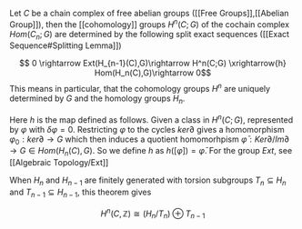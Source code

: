 

Let $C$ be a chain complex of free abelian groups ([[Free Groups]],[[Abelian Group]]), then the [[cohomology]] groups $H^n(C;G)$ of the cochain complex $Hom(C_n;G)$ are determined by the following split exact sequences ([[Exact Sequence#Splitting Lemma]])

$$ 0 \rightarrow Ext(H_{n-1}(C),G)\rightarrow H^n(C;G) \xrightarrow{h} Hom(H_n(C),G)\rightarrow 0$$
This means in particular, that the cohomology groups $H^n$ are uniquely determined by $G$ and the homology groups $H_n$.

Here $h$ is the map defined as follows. Given a class in $H^n(C;G)$, represented by $\varphi$ with $\delta\varphi = 0$. Restricting $\varphi$ to the cycles $ker\partial$ gives a homomorphism $\varphi_0:ker\partial\rightarrow G$ which then induces a quotient homomorhpism $\bar{\varphi}:Ker\partial/Im\partial \rightarrow G\in Hom(H_n(C),G)$. So we define $h$ as $h([\varphi]) = \bar{\varphi}$.
For the group $Ext$, see [[Algebraic Topology/Ext]]

When $H_n$ and $H_{n-1}$ are finitely generated with torsion subgroups $T_n\subseteq H_n$ and $T_{n-1}\subseteq H_{n-1}$, this theorem gives 

$$ H^n(C,\mathbb{Z}) \cong (H_n/T_n)\oplus T_{n-1} $$
